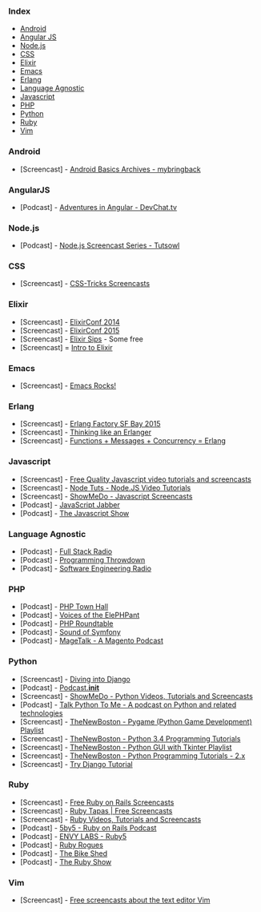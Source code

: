 ### Index
* [Android](#android)
* [Angular JS](#angularjs)
* [Node.js](#Nodejs)
* [CSS](#css)
* [Elixir](#elixir)
* [Emacs](#emacs)
* [Erlang](#erlang)
* [Language Agnostic](#language-agnostic)
* [Javascript](#javascript)
* [PHP](#php)
* [Python](#python)
* [Ruby](#ruby)
* [Vim](#vim)

### Android
* [Screencast] - [Android Basics Archives - mybringback](http://www.mybringback.com/series/android-basics)

### AngularJS
* [Podcast] - [Adventures in Angular - DevChat.tv](http://devchat.tv/adventures-in-angular/)

### Node.js
* [Podcast] - [Node.js Screencast Series - Tutsowl](http://www.tutsowl.com/)

### CSS
* [Screencast] - [CSS-Tricks Screencasts](http://css-tricks.com/video-screencasts/)

### Elixir
* [Screencast] - [ElixirConf 2014](https://www.youtube.com/playlist?list=PLE7tQUdRKcyakbmyFcmznq2iNtL80mCsT)
* [Screencast] - [ElixirConf 2015](https://www.youtube.com/playlist?list=PLWbHc_FXPo2jBXpr1IjyUgJ7hNS1eTf7H)
* [Screencast] - [Elixir Sips](http://elixirsips.com/) - Some free
* [Screencast] = [Intro to Elixir](https://www.youtube.com/watch?v=lly-1UYmnFI&list=PLn76XROGFNtE9InImlu6e8isbOsM7qKtt)

### Emacs
* [Screencast] - [Emacs Rocks!](http://emacsrocks.com/)

### Erlang
* [Screencast] - [Erlang Factory SF Bay 2015](https://www.youtube.com/playlist?list=PLWbHc_FXPo2h0sJW6X2RZDtT1ndw6KKpQ)
* [Screencast] - [Thinking like an Erlanger](https://www.youtube.com/watch?v=6sBL1kHoMoo)
* [Screencast] - [Functions + Messages + Concurrency = Erlang](http://www.infoq.com/presentations/joe-armstrong-erlang-qcon08)

### Javascript
* [Screencast] - [Free Quality Javascript video tutorials and screencasts](http://screencasts.org/topics/javascript)
* [Screencast] - [Node Tuts - Node.JS Video Tutorials](http://nodetuts.com)
* [Screencast] - [ShowMeDo - Javascript Screencasts](http://showmedo.com/videotutorials/javascript)
* [Podcast] - [JavaScript Jabber](http://javascriptjabber.com/)
* [Podcast] - [The Javascript Show](http://javascriptshow.com/)

### Language Agnostic
* [Podcast] - [Full Stack Radio](http://fullstackradio.com/)
* [Podcast] - [Programming Throwdown](http://http://www.programmingthrowdown.com/)
* [Podcast] - [Software Engineering Radio](http://http://www.se-radio.net/)

### PHP
* [Podcast] - [PHP Town Hall](http://phptownhall.com/)
* [Podcast] - [Voices of the ElePHPant](http://voicesoftheelephpant.com/)
* [Podcast] - [PHP Roundtable](https://www.phproundtable.com/)
* [Podcast] - [Sound of Symfony](http://www.soundofsymfony.com/)
* [Podcast] - [MageTalk - A Magento Podcast](http://magetalk.com/)

### Python
* [Screencast] - [Diving into Django](http://code.tutsplus.com/articles/diving-into-django--net-2969)
* [Podcast] - [Podcast.__init__](http://podcastinit.com/)
* [Screencast] - [ShowMeDo - Python Videos, Tutorials and Screencasts](http://showmedo.com/videotutorials/python)
* [Podcast] - [Talk Python To Me - A podcast on Python and related technologies](http://www.talkpythontome.com/)
* [Screencast] - [TheNewBoston - Pygame (Python Game Development) Playlist](http://www.youtube.com/playlist?list=PL6gx4Cwl9DGAjkwJocj7vlc_mFU-4wXJq)
* [Screencast] - [TheNewBoston - Python 3.4 Programming Tutorials](https://www.youtube.com/playlist?list=PL6gx4Cwl9DGAcbMi1sH6oAMk4JHw91mC_)
* [Screencast] - [TheNewBoston - Python GUI with Tkinter Playlist](http://www.youtube.com/playlist?list=PL6gx4Cwl9DGBwibXFtPtflztSNPGuIB_d)
* [Screencast] - [TheNewBoston - Python Programming Tutorials - 2.x](http://www.youtube.com/playlist?list=PLEA1FEF17E1E5C0DA)
* [Screencast] - [Try Django Tutorial](http://youtu.be/3DccH9AMwFQ?list=PLEsfXFp6DpzRgedo9IzmcpXYoSeDg29Tx)

### Ruby
* [Screencast] - [Free Ruby on Rails Screencasts](http://railscasts.com/?type=free)
* [Screencast] - [Ruby Tapas | Free Screencasts](http://www.rubytapas.com/episodes?filter=free)
* [Screencast] - [Ruby Videos, Tutorials and Screencasts](http://showmedo.com/videotutorials/ruby)
* [Podcast] - [5by5 - Ruby on Rails Podcast](http://5by5.tv/rubyonrails)
* [Podcast] - [ENVY LABS - Ruby5](http://ruby5.envylabs.com/)
* [Podcast] - [Ruby Rogues](http://rubyrogues.com/)
* [Podcast] - [The Bike Shed](http://bikeshed.fm/)
* [Podcast] - [The Ruby Show](http://rubyshow.com/)

### Vim
* [Screencast] - [Free screencasts about the text editor Vim](http://vimcasts.org/)
